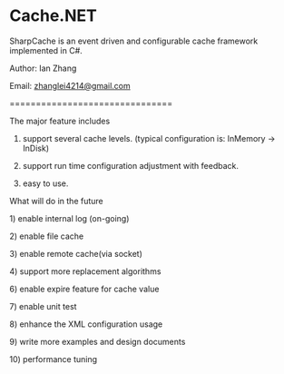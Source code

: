 Cache.NET
=========

SharpCache is an event driven and configurable cache framework implemented in C#. 

Author: Ian Zhang<p/>
Email: zhanglei4214@gmail.com<p/>

===============================<p/>

The major feature includes <p>
1) support several cache levels. (typical configuration is: InMemory -> InDisk) <p/>
2) support run time configuration adjustment with feedback.<p/>
3) easy to use.

<p/>
What will do in the future<p/>
1) enable internal log (on-going)<p/>
2) enable file cache<p/>
3) enable remote cache(via socket)<p/>
4) support more replacement algorithms<p/>
6) enable expire feature for cache value<p/>
7) enable unit test<p/>
8) enhance the XML configuration usage<p/>
9) write more examples and design documents<p/>
10) performance tuning<p/>

